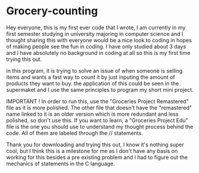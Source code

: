 # Grocery-counting
Hey everyone, this is my first ever code that I wrote, I am currently in my first semester studying in university majoring in computer science and I thought sharing this
with everyone would be a nice look to coding in hopes of making people see the fun in coding. I have only studied about 3 days and I have absolutely no background in 
coding at all so this is my first time trying this out. 

in this program, it is trying to solve an issue of when someone is selling items and wants a fast way to count it by just inputing the amount of products they want to buy.
the application of this could be seen in the supermaket and I use the same principles to program my short mini project. 


IMPORTANT ! 
In order to run this, use the "Groceries Project Remastered" file as it is more polished. 
The other file that doesn't have the "remastered" name linked to it is an older version which is more redundant and less polished, so don't use this. 
If you want to learn, a "Groceries Project Edu" file is the one you should use to understand my thought process behind the code. All of them are labeled through the
// statements. 


Thank you for downloading and trying this out, I know it's nothing super cool, but I think this is a milestone for me as I don't have any basis on working for this
besides a pre existing problem and I had to figure out the mechanics of statements in the C language. 
